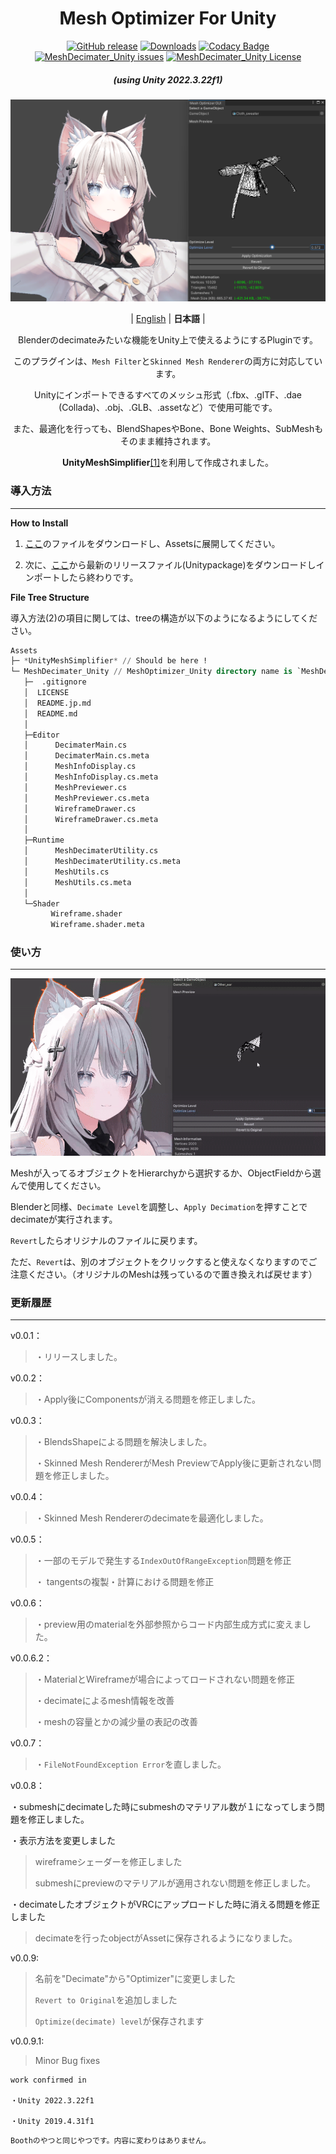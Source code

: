 <div align="center">

# Mesh Optimizer For Unity
[![GitHub release](https://img.shields.io/github/release/refiaa/MeshDecimater_Unity.svg?color=Green)](https://github.com/refiaa/MeshDecimater_Unity/releases/latest)
[![Downloads](https://img.shields.io/github/downloads/refiaa/MeshDecimater_Unity/total?color=6451f1)](https://github.com/refiaa/MeshDecimater_Unity/releases/latest)
[![Codacy Badge](https://app.codacy.com/project/badge/Grade/68363bc4bcd84df3b43651374cb8caea)](https://app.codacy.com/gh/refiaa/MeshOptimizer_Unity/dashboard?utm_source=gh&utm_medium=referral&utm_content=&utm_campaign=Badge_grade)
[![MeshDecimater_Unity issues](https://img.shields.io/github/issues/refiaa/MeshDecimater_Unity?color=yellow)](https://github.com/refiaa/MeshDecimater_Unity/issues)
[![MeshDecimater_Unity License](https://img.shields.io/github/license/refiaa/MeshDecimater_Unity?color=orange)](#)

<em><h5 align="center">(using Unity 2022.3.22f1)</h5></em>

![IMG](./img/main.png)

| [English](./README.md) | **日本語** |

Blenderのdecimateみたいな機能をUnity上で使えるようにするPluginです。

このプラグインは、`Mesh Filter`と`Skinned Mesh Renderer`の両方に対応しています。

Unityにインポートできるすべてのメッシュ形式（.fbx、.glTF、.dae (Collada)、.obj、.GLB、.assetなど）で使用可能です。

また、最適化を行っても、BlendShapesやBone、Bone Weights、SubMeshもそのまま維持されます。

**UnityMeshSimplifier**[[1]][UnityMeshSimplifier_github]を利用して作成されました。

<div align="left">

### 導入方法
---

**How to Install**

1.  [ここ][download_link]のファイルをダウンロードし、Assetsに展開してください。
  
2.  次に、[ここ][download_link2]から最新のリリースファイル(Unitypackage)をダウンロードしインポートしたら終わりです。

**File Tree Structure**

導入方法(2)の項目に関しては、treeの構造が以下のようになるようにしてください。

```sql
Assets
├─ *UnityMeshSimplifier* // Should be here !
└─ MeshDecimater_Unity // MeshOptimizer_Unity directory name is `MeshDecimater_Unity`
   ├─  .gitignore
   │  LICENSE
   │  README.jp.md
   │  README.md
   │
   ├─Editor
   │      DecimaterMain.cs
   │      DecimaterMain.cs.meta
   │      MeshInfoDisplay.cs
   │      MeshInfoDisplay.cs.meta
   │      MeshPreviewer.cs
   │      MeshPreviewer.cs.meta
   │      WireframeDrawer.cs
   │      WireframeDrawer.cs.meta
   │
   ├─Runtime
   │      MeshDecimaterUtility.cs
   │      MeshDecimaterUtility.cs.meta
   │      MeshUtils.cs
   │      MeshUtils.cs.meta
   │
   └─Shader
         Wireframe.shader
         Wireframe.shader.meta

```

### 使い方
---
![GIF](./img/showup.gif)

Meshが入ってるオブジェクトをHierarchyから選択するか、ObjectFieldから選んで使用してください。

Blenderと同様、`Decimate Level`を調整し、`Apply Decimation`を押すことでdecimateが実行されます。

`Revert`したらオリジナルのファイルに戻ります。

ただ、`Revert`は、別のオブジェクトをクリックすると使えなくなりますのでご注意ください。（オリジナルのMeshは残っているので置き換えれば戻せます）

### 更新履歴
---

v0.0.1：
>・リリースしました。

v0.0.2：
>・Apply後にComponentsが消える問題を修正しました。

v0.0.3：
>・BlendsShapeによる問題を解決しました。
>
>・Skinned Mesh RendererがMesh PreviewでApply後に更新されない問題を修正しました。

v0.0.4：
>・Skinned Mesh Rendererのdecimateを最適化しました。

v0.0.5：
>・一部のモデルで発生する`IndexOutOfRangeException`問題を修正
>
>・ tangentsの複製・計算における問題を修正

v0.0.6：
>・preview用のmaterialを外部参照からコード内部生成方式に変えました。

v0.0.6.2：
>・MaterialとWireframeが場合によってロードされない問題を修正
>
>・decimateによるmesh情報を改善
>
>・meshの容量とかの減少量の表記の改善

v0.0.7：
>・`FileNotFoundException Error`を直しました。

v0.0.8：

・submeshにdecimateした時にsubmeshのマテリアル数が１になってしまう問題を修正しました。

・表示方法を変更しました
> wireframeシェーダーを修正しました
>
> submeshにpreviewのマテリアルが適用されない問題を修正しました。

・decimateしたオブジェクトがVRCにアップロードした時に消える問題を修正しました
> decimateを行ったobjectがAssetに保存されるようになりました。

v0.0.9:

> 名前を"Decimate"から"Optimizer"に変更しました
>
> `Revert to Original`を追加しました
> 
> `Optimize(decimate) level`が保存されます

v0.0.9.1:

> Minor Bug fixes

```
work confirmed in

・Unity 2022.3.22f1

・Unity 2019.4.31f1
```

<!-- links -->
  [UnityMeshSimplifier_github]: https://github.com/Whinarn/UnityMeshSimplifier
  [download_link]: https://github.com/Whinarn/UnityMeshSimplifier/releases/tag/v3.1.0
  [download_link2]: https://github.com/refiaa/MeshDecimater_Unity/releases/latest

```
Boothのやつと同じやつです。内容に変わりはありません。
```
